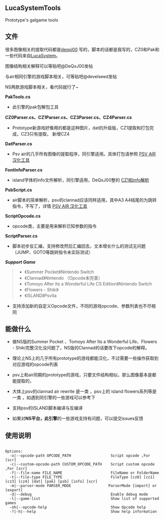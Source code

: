 ## LucaSystemTools
Prototype's galgame tools
## 文件

很多图像相关的提取代码都是[deqxj00](https://github.com/wetor/LucaSystemTools/commits?author=deqxj00) 写的，脚本的话都是我写的，CZ0和Pak和一些代码来自[LucaSystem](https://github.com/marcussacana/LucaSystem)。

图像结构相关解释可以等贴吧@DeQxJ00发帖

与air相同引擎的游戏脚本相关，可等贴吧@develseed发帖

NS两款游戏脚本相关，看代码就行了~

**PakTools.cs**

- 此引擎的pak包解包工具

**CZ0Parser.cs、CZ1Parser.cs、CZ3Parser.cs、CZ4Parser.cs**

- Prototype新游戏好像用的都是这种图片，dat的升级版，CZ1提取和打包完成，CZ3只有提取， 新增CZ4

**DatParser.cs**

- Psv air的几乎所有图像的提取程序，同引擎适用。具体打包请参照 [PSV AIR 汉化工具](https://github.com/YuriSizuku/GalgameReverse/blob/master/prototype/prot_dat.py)

**FontInfoParser.cs**

- island字体的info文件解析，同引擎适用，DeQxJ00整的 [CZ1和info解析](https://tieba.baidu.com/p/6033002424)

**PsbScript.cs**

- air脚本的简单解析，psv的clannad应该同样适用，其中A3 A4结尾的为跳转指令，不写了，详情 [PSV AIR 汉化工具](https://github.com/YuriSizuku/GalgameReverse/blob/master/prototype/airpsv_text.py)

**ScriptOpcode.cs**

- opcode类，主要是用来解析已知参数的指令  

**ScriptParser.cs**

- 脚本初步反汇编，支持修改然后汇编回去，文本增长什么的测试无问题（JUMP、GOTO等跳转指令未实际测试）  

***Support Game***
>- 《Summer Pocket》Nintendo Switch  
>- 《Clannad》Nintendo （Opcode未完善）  
>- 《Tomoyo After Its a Wonderful Life CS Edition》Nintendo Switch  
>- 《Flowers - Shiki》  
>- 《ISLAND》Psvita  

- 支持添加新的自定义Opcode文件，不同的游戏opcode、参数列表也不尽相同

## 能做什么

- 做NS版的Summer Pocket 、Tomoyo After Its a Wonderful Life、Flowers - Shiki完整汉化没问题了，NS版的Clannad的话要改下opcode的解释。

- 理论上NS上的几乎所有prototype的游戏都能汉化，不过需要一些操作获取到对应游戏的opcode列表

- psv上和air同期的prototype的游戏，只要文件结构相似，那么图像基本是都能提取的，

- 大体上psv的clannad air rewrite 是一类 ，psv上的 island flowers系列等是一类 ，如遇到同引擎的一些游戏可以参考下

- 支持psv的ISLAND脚本编译与反编译

- 如果对**NS平台，此引擎**的一些游戏支持有问题，可以提交issues反馈

## 使用说明
<pre><code>
Options:
  -o|--opcode-path OPCODE_PATH                  Script opcode ,For [scr]
  -c|--custom-opcode-path CUSTOM_OPCODE_PATH    Script custom opcode ,For [scr]
  -f|--file-name FILE_NAME                      FileName or FolderName
  -t|--file-type FILE_TYPE                      FileType [cz0] [cz1] [cz3] [cz4] [dat] [pak] [psb] [info] [scr]
  -m|--parser-mode PARSER_MODE                 ParserMode [import] or [export]
  -d|--debug                                    Enable debug mode
  -l|--game-list                                Show list of supported games
  -oh|--opcode-help                             Show Opcode help
  -?|-h|--help                                  Show help information
</code></pre>